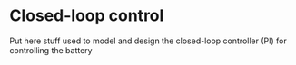 # Closed-loop control 



Put here stuff used to model and design the closed-loop controller (PI) for controlling the battery
